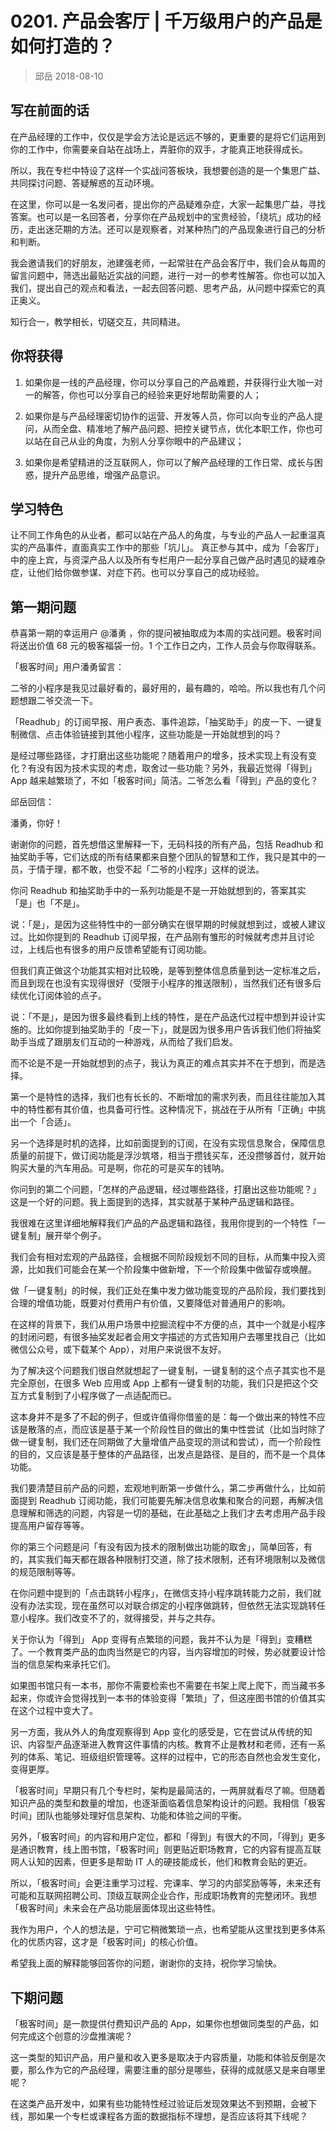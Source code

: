 # 0201. 产品会客厅 | 千万级用户的产品是如何打造的？
> 邱岳 2018-08-10

## 写在前面的话

在产品经理的工作中，仅仅是学会方法论是远远不够的，更重要的是将它们运用到你的工作中，你需要亲自站在战场上，弄脏你的双手，才能真正地获得成长。

所以，我在专栏中特设了这样一个实战问答板块，我想要创造的是一个集思广益、共同探讨问题、答疑解惑的互动环境。

在这里，你可以是一名发问者，提出你的产品疑难杂症，大家一起集思广益，寻找答案。也可以是一名回答者，分享你在产品规划中的宝贵经验，「绕坑」成功的经历，走出迷茫期的方法。还可以是观察者，对某种热门的产品现象进行自己的分析和判断。

我会邀请我们的好朋友，池建强老师，一起常驻在产品会客厅中，我们会从每周的留言问题中，筛选出最贴近实战的问题，进行一对一的参考性解答。你也可以加入我们，提出自己的观点和看法，一起去回答问题、思考产品，从问题中探索它的真正奥义。

知行合一，教学相长，切磋交互，共同精进。

## 你将获得

1. 如果你是一线的产品经理，你可以分享自己的产品难题，并获得行业大咖一对一的解答，你也可以分享自己的经验来更好地帮助需要的人；

2. 如果你是与产品经理密切协作的运营、开发等人员，你可以向专业的产品人提问，从而全盘、精准地了解产品问题、把控关键节点，优化本职工作，你也可以站在自己从业的角度，为别人分享你眼中的产品建议；

3. 如果你是希望精进的泛互联网人，你可以了解产品经理的工作日常、成长与困惑，提升产品思维，增强产品意识。

## 学习特色

让不同工作角色的从业者，都可以站在产品人的角度，与专业的产品人一起重温真实的产品事件，直面真实工作中的那些「坑儿」。
真正参与其中，成为「会客厅」中的座上宾，与资深产品人以及所有专栏用户一起分享自己做产品时遇见的疑难杂症，让他们给你做参谋、对症下药。也可以分享自己的成功经验。

## 第一期问题

恭喜第一期的幸运用户 @潘勇 ，你的提问被抽取成为本周的实战问题。极客时间将送出价值 68 元的极客福袋一份。1 个工作日之内，工作人员会与你取得联系。

「极客时间」用户潘勇留言：

二爷的小程序是我见过最好看的，最好用的，最有趣的，哈哈。所以我也有几个问题想跟二爷交流一下。

「Readhub」的订阅早报、用户表态、事件追踪，「抽奖助手」的皮一下、一键复制微信、点击体验链接到其他小程序，这些功能是一开始就想到的吗？

是经过哪些路径，才打磨出这些功能呢？随着用户的增多，技术实现上有没有变化？有没有因为技术实现的考虑，取舍过一些功能？另外，我最近觉得「得到」App 越来越繁琐了，不如「极客时间」简洁。二爷怎么看「得到」产品的变化？

邱岳回信：

潘勇，你好！

谢谢你的问题，首先想借这里解释一下，无码科技的所有产品，包括 Readhub 和抽奖助手等，它们达成的所有结果都来自整个团队的智慧和工作，我只是其中的一员，于情于理，都不敢，也受不起「二爷的小程序」这样的说法。

你问 Readhub 和抽奖助手中的一系列功能是不是一开始就想到的，答案其实「是」也「不是」。

说：「是」，是因为这些特性中的一部分确实在很早期的时候就想到过，或被人建议过。比如你提到的 Readhub 订阅早报，在产品刚有雏形的时候就考虑并且讨论过，上线后也有很多的用户反馈希望能有订阅功能。

但我们真正做这个功能其实相对比较晚，是等到整体信息质量到达一定标准之后，而且到现在也没有实现得很好（受限于小程序的推送限制），当然我们还有很多后续优化订阅体验的点子。

说：「不是」，是因为很多最终看到上线的特性，是在产品迭代过程中想到并设计实施的。比如你提到抽奖助手的「皮一下」，就是因为很多用户告诉我们他们将抽奖助手当成了跟朋友们互动的一种游戏，从而给了我们启发。

而不论是不是一开始就想到的点子，我认为真正的难点其实并不在于想到，而是选择。

第一个是特性的选择，我们也有长长的、不断增加的需求列表，而且往往能加入其中的特性都有其价值，也具备可行性。这种情况下，挑战在于从所有「正确」中挑出一个「合适」。

另一个选择是时机的选择，比如前面提到的订阅，在没有实现信息聚合，保障信息质量的前提下，做订阅功能是浮沙筑塔，相当于攒钱买车，还没攒够首付，就开始购买大量的汽车用品。可是啊，你花的可是买车的钱呐。

你问到的第二个问题，「怎样的产品逻辑，经过哪些路径，打磨出这些功能呢？」这是一个好的问题。我上面提到的选择，其实就基于某种产品逻辑和路径。

我很难在这里详细地解释我们产品的产品逻辑和路径，我用你提到的一个特性「一键复制」展开举个例子。

我们会有相对宏观的产品路径，会根据不同阶段规划不同的目标，从而集中投入资源，比如我们可能会在某一个阶段集中做新增，下一个阶段集中做留存或唤醒。

做「一键复制」的时候，我们正处在集中发力做功能变现的产品阶段，我们要找到合理的增值功能，既要对付费用户有价值，又要降低对普通用户的影响。

在这样的背景下，我们从用户场景中挖掘流程中不方便的点，其中一个就是小程序的封闭问题，有很多抽奖发起者会用文字描述的方式告知用户去哪里找自己（比如微信公众号，或下载某个 App），对用户来说很不友好。

为了解决这个问题我们很自然就想起了一键复制，一键复制的这个点子其实也不是完全原创，在很多 Web 应用或 App 上都有一键复制的功能，我们只是把这个交互方式复制到了小程序做了一点适配而已。

这本身并不是多了不起的例子，但或许值得你借鉴的是：每一个做出来的特性不应该是散落的点，而应该是基于某一个阶段性目的做出的集中性尝试（比如当时除了做一键复制，我们还在同期做了大量增值产品变现的测试和尝试），而一个阶段性的目的，又应该是基于整体的产品路径，出发点是路径、是目的，而不是一个具体功能。

我们要清楚目前产品的问题，宏观地判断第一步做什么，第二步再做什么，比如前面提到 Readhub 订阅功能，我们可能要先解决信息收集和聚合的问题，再解决信息理解和筛选的问题，内容是一切的基础，在此基础之上我们才去考虑用产品手段提高用户留存等等。

你的第三个问题是问「有没有因为技术的限制做出功能的取舍」，简单回答，有的，其实我们每天都在跟各种限制打交道，除了技术限制，还有环境限制以及微信的规范限制等等。

在你问题中提到的「点击跳转小程序」，在微信支持小程序跳转能力之前，我们就没有办法实现，现在虽然可以对联合绑定的小程序做跳转，但依然无法实现跳转任意小程序。我们改变不了的，就得接受，并与之共存。

关于你认为「得到」 App 变得有点繁琐的问题，我并不认为是「得到」变糟糕了。一个教育类产品的血肉当然是它的内容，当内容增加的时候，势必就要设计恰当的信息架构来承托它们。

如果图书馆只有一本书，那你不需要检索也不需要在书架上爬上爬下，而当藏书多起来，你或许会觉得找到一本书的体验变得「繁琐」了，但这座图书馆的价值其实在这个过程中变大了。

另一方面，我从外人的角度观察得到 App 变化的感受是，它在尝试从传统的知识、内容型产品逐渐进入教育这件事情的内核。教育不止是教材和老师，还有一系列的体系、笔记、班级组织管理等。这样的过程中，它的形态自然也会发生变化，变得更厚。

「极客时间」早期只有几个专栏时，架构是最简洁的，一两屏就看尽了嘛。但随着知识产品的类型和数量的增加，也逐渐面临着信息架构设计的问题。我相信「极客时间」团队也能够处理好信息架构、功能和体验之间的平衡。

另外，「极客时间」的内容和用户定位，都和「得到」有很大的不同，「得到」更多是通识教育，线上图书馆，「极客时间」则更贴近职场教育，它的内容有提高互联网人认知的因素，但更多是帮助 IT 人的硬技能成长，他们和教育会贴的更近。

所以，「极客时间」会更注重学习过程、完课率、学习的内部奖励等等，未来还有可能和互联网招聘公司、顶级互联网企业合作，形成职场教育的完整闭环。我想「极客时间」未来会在产品功能层面体现出这些特性。

我作为用户，个人的想法是，宁可它稍微繁琐一点，也希望能从这里找到更多体系化的优质内容，这才是「极客时间」的核心价值。

希望我上面的解释能够回答你的问题，谢谢你的支持，祝你学习愉快。

## 下期问题

「极客时间」是一款提供付费知识产品的 App，如果你也想做同类型的产品，如何完成这个创意的沙盘推演呢？

这一类型的知识产品，用户量和收入更多是取决于内容质量，功能和体验反倒是次要，那么作为它的产品经理，需要注重的部分是哪些，获得的成就感又是来自哪里呢？

在这类产品开发中，如果有些功能特性经过验证后发现效果达不到预期，会被下线，那如果一个专栏或课程各方面的数据指标不理想，是否应该将其下线呢？


